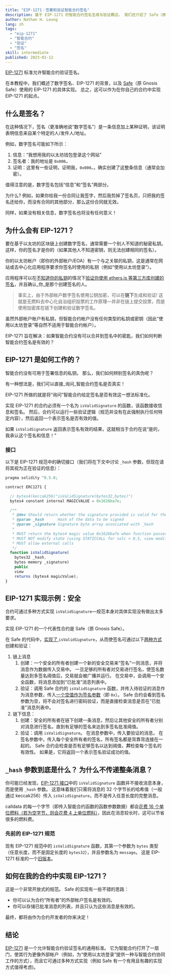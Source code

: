 ```yaml
---
title: "EIP-1271：签署和验证智能合约签名"
description: 基于 EIP-1271 的智能合约签名生成与验证概述。 我们还介绍了 Safe（原 Gnosis Safe）中使用的 EIP-1271 实现，以此为智能合约开发者提供一个可参考的具体例子。
author: Nathan H. Leung
lang: zh
tags:
  - "eip-1271"
  - "智能合约"
  - "验证"
  - "签名"
skill: intermediate
published: 2023-01-12
---
```


[EIP-1271](https://eips.ethereum.org/EIPS/eip-1271) 标准允许智能合约验证签名。

在本教程中，我们概述了数字签名、EIP-1271 的背景，以及 [Safe](https://safe.global/)（原 Gnosis Safe）使用的 EIP-1271 的具体实现。 总之，这可以作为在你自己的合约中实现 EIP-1271 的起点。

## 什么是签名？

在这种情况下，签名（更准确地说“数字签名”）是一条信息加上某种证明，该证明表明信息来自某个特定的人/发件人/地址。

例如，数字签名可能如下所示：

1. 信息：“我想用我的以太坊钱包登录这个网站”
2. 签名者：我的地址是 `0x000…`
3. 证明：这里有一些证明，证明我，`0x000…`，确实创建了这整条信息（通常会加密）。

值得注意的是，数字签名包括“信息”和“签名”两部分。

为什么? 例如，如果你给我一份合同让我签字，然后我剪掉了签名页，只把我的签名还给你，而没有合同的其他部分，那么这份合同就无效。

同样，如果没有相关信息，数字签名也将没有任何意义！

## 为什么会有 EIP-1271？

要在基于以太坊的区块链上创建数字签名，通常需要一个别人不知道的秘密私钥。 这样，你的签名才是你的（如果其他人不知道密钥，则无法创建相同的签名）。

你的以太坊帐户（即你的外部帐户/EOA）有一个与之关联的私钥，这是通常在网站或去中心化应用程序要求你签名时使用的私钥（例如“使用以太坊登录”）。

应用程序可以在[不知道你的私钥](https://en.wikipedia.org/wiki/Public-key_cryptography)的情况下[验证你使用 ethers.js 等第三方库创建的签名](https://docs.alchemy.com/docs/how-to-verify-a-message-signature-on-ethereum)，并且确认_你_是那个创建签名的人。

> 事实上，由于外部帐户数字签名使用公钥加密，可以在**链下**生成和验证! 这就是无燃料去中心化自治组织投票的工作原理—并非在链上提交投票，而是使用加密库在链下创建和验证数字签名。

虽然外部帐户帐户有私钥，但智能合约帐户没有任何类型的私钥或密钥（因此“使用以太坊登录”等自然不适用于智能合约帐户）。

EIP-1271 旨在解决：如果智能合约没有可以合并到签名中的密匙，我们如何判断智能合约签名是有效的？

## EIP-1271 是如何工作的？

智能合约没有可用于签署信息的私钥。 那么，我们如何辨别签名的真伪呢？

有一种想法是，我们可以直接_询问_智能合约签名是否真实！

EIP-1271 所做的就是将“询问”智能合约给定签名是否有效这一想法标准化。

实现 EIP-1271 的合约必须有一个名为 `isValidSignature` 的函数，该函数接收信息和签名。 然后，合约可以运行一些验证逻辑（规范并没有在此强制执行任何特定内容），然后返回一个表示签名是否有效的值。

如果 `isValidSignature` 返回表示签名有效的结果，这就相当于合约在说“是的，我承认这个签名和信息！”

### 接口

以下是 EIP-1271 规范中的确切接口（我们将在下文中讨论 `_hash` 参数，但现在请将其视为正在验证的信息）：

```jsx
pragma solidity ^0.5.0;

contract ERC1271 {

  // bytes4(keccak256("isValidSignature(bytes32,bytes)")
  bytes4 constant internal MAGICVALUE = 0x1626ba7e;

  /**
   * @dev Should return whether the signature provided is valid for the provided hash
   * @param _hash      Hash of the data to be signed
   * @param _signature Signature byte array associated with _hash
   *
   * MUST return the bytes4 magic value 0x1626ba7e when function passes.
   * MUST NOT modify state (using STATICCALL for solc < 0.5, view modifier for solc > 0.5)
   * MUST allow external calls
   */
  function isValidSignature(
    bytes32 _hash,
    bytes memory _signature)
    public
    view
    returns (bytes4 magicValue);
}
```

## EIP-1271 实现示例：安全

合约可通过多种方式实现 `isValidSignature`—规范本身对具体实现没有做出太多要求。

实现 EIP-1271 的一个代表性合约是 Safe（原 Gnosis Safe）。

在 Safe 的代码中，[实现了 ](https://github.com/safe-global/safe-contracts/blob/main/contracts/handler/CompatibilityFallbackHandler.sol) `isValidSignature`，从而使签名可通过以下[两种方式](https://ethereum.stackexchange.com/questions/122635/signing-messages-as-a-gnosis-safe-eip1271-support)创建和验证：

1. 链上消息
   1. 创建：一个安全的所有者创建一个新的安全交易来“签名”一则消息，并将消息作为数据传入交易中。 一旦足够的所有者对交易进行签名，使签名数量达到多签名阈值后，交易就会被广播并运行。 在交易中，会调用一个安全函数，将消息添加到“已批准”消息列表中。
   2. 验证：调用 Safe 合约的 `isValidSignature` 函数，并传入待验证的消息作为消息参数，传入[一个空值作为签名参数](https://github.com/safe-global/safe-contracts/blob/main/contracts/handler/CompatibilityFallbackHandler.sol#L32)（即 `0x`）。 Safe 合约会看到签名参数为空，将不会对签名进行密码验证，而是直接检查消息是否在“已批准”消息列表中。
2. 链下信息：
   1. 创建：安全的所有者在链下创建一条消息，然后让其他安全的所有者分别对消息进行签名，直到有足够的签名来达到多签名批准阈值。
   2. 验证：调用 `isValidSignature`。 在消息参数中，传入要验证的消息。 在签名参数中，传入每个安全所有者的签名，所有签名都是背靠背连接在一起的。 Safe 合约会检查是否有足够签名以达到阈值，**并**检查每个签名的有效性。 如果是，它将返回一个表示签名验证成功的值。

## `_hash` 参数到底是什么？ 为什么不传递整条消息？

你可能已经发现，[EIP-1271 接口](https://eips.ethereum.org/EIPS/eip-1271)中的 `isValidSignature` 函数并不接收消息本身，而是使用 `_hash` 参数。 这意味着我们只需将消息的 32 个字节长的哈希值（一般通过 keccak256）传入 `isValidSignature`，而不是传入任意长度的完整消息。

calldata 的每一个字节（即传入智能合约函数的函数参数数据）都会[花费 16 个单位燃料（若为空字节，则会花费 4 上单位燃料）](https://eips.ethereum.org/EIPS/eip-2028)，因此在消息较长时，这可以节省很多的燃料费。

### 先前的 EIP-1271 规范

现有 EIP-1271 规范中的 `isValidSignature` 函数，其第一个参数为 `bytes` 类型（任意长度，而不是固定长度的 `bytes32`），并且参数名为 `message`。 这是 EIP-1271 标准的一个[旧版本](https://github.com/safe-global/safe-contracts/issues/391#issuecomment-1075427206)。

## 如何在我的合约中实现 EIP-1271？

这是一个非常开放式的规范。 Safe 的实现有一些不错的思路：

- 你可以认为合约“所有者”的外部帐户签名是有效的。
- 你可以存储已批准消息的列表，并且只认为这些消息是有效的。

最终，都将由作为合约开发者的你来决定！

## 结论

[EIP-1271](https://eips.ethereum.org/EIPS/eip-1271) 是一个允许智能合约验证签名的通用标准。 它为智能合约打开了一扇门，使其行为更像外部帐户（例如，为“使用以太坊登录”提供一种与智能合约协同工作的方式），而且它可通过多种方式实现（例如 Safe 有一个有用且有趣的实现方式值得考虑)。
